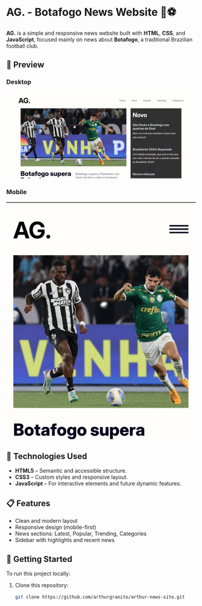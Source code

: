 # AG. - Botafogo News Website 📰⚽

**AG.** is a simple and responsive news website built with **HTML**, **CSS**, and **JavaScript**, focused mainly on news about **Botafogo**, a traditional Brazilian football club.

## 📸 Preview

### Desktop
<img src="./assets/desktop-preview.png" alt="Desktop Preview"/>

### Mobile
<img src="./assets/mobile-preview.png" alt="Mobile Preview"/>

## 🧰 Technologies Used

- **HTML5** – Semantic and accessible structure.
- **CSS3** – Custom styles and responsive layout.
- **JavaScript** – For interactive elements and future dynamic features.

## 📋 Features

- Clean and modern layout
- Responsive design (mobile-first)
- News sections: Latest, Popular, Trending, Categories
- Sidebar with highlights and recent news

## 🚀 Getting Started

To run this project locally:

1. Clone this repository:
   ```bash
   git clone https://github.com/arthurgranito/arthur-news-site.git

